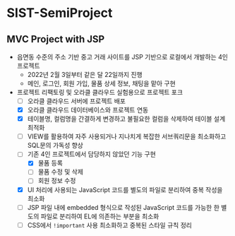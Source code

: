 # SIST-SemiProject

## MVC Project with JSP

- 읍면동 수준의 주소 기반 중고 거래 사이트를 JSP 기반으로 로컬에서 개발하는 4인 프로젝트
	+ 2022년 2월 3일부터 같은 달 22일까지 진행
	+ 메인, 로그인, 회원 가입, 물품 상세 정보, 채팅을 맡아 구현
- 프로젝트 리팩토링 및 오라클 클라우드 실험용으로 프로젝트 포크
	+ [ ] 오라클 클라우드 서버에 프로젝트 배포
	+ [x] 오라클 클라우드 데이터베이스와 프로젝트 연동
	+ [x] 테이블명, 컬럼명을 간결하게 변경하고 불필요한 컬럼을 삭제하여 테이블 설계 최적화
	+ [ ] VIEW를 활용하여 자주 사용되거나 지나치게 복잡한 서브쿼리문을 최소화하고 SQL문의 가독성 향상
	+ [ ] 기존 4인 프로젝트에서 담당하지 않았던 기능 구현
		* [x] 물품 등록
		* [ ] 물품 수정 및 삭제
		* [ ] 회원 정보 수정
	+ [x] UI 처리에 사용되는 JavaScript 코드를 별도의 파일로 분리하여 중복 작성을 최소화
	+ [ ] JSP 파일 내에 embedded 형식으로 작성된 JavaScript 코드를 가능한 한 별도의 파일로 분리하여 EL에 의존하는 부분을 최소화
	+ [ ] CSS에서 `!important` 사용 최소화하고 중복된 스타일 규칙 정리
